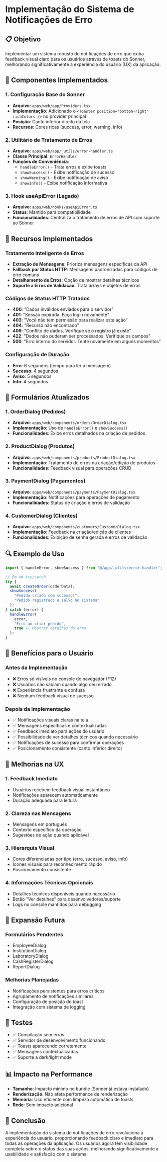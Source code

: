 # Implementação do Sistema de Notificações de Erro

## 📋 Objetivo
Implementar um sistema robusto de notificações de erro que exiba feedback visual claro para os usuários através de toasts do Sonner, melhorando significativamente a experiência do usuário (UX) da aplicação.

## 🔧 Componentes Implementados

### 1. Configuração Base do Sonner
- **Arquivo**: `apps/web/app/Providers.tsx`
- **Implementação**: Adicionado o `<Toaster position="bottom-right" richColors />` no provider principal
- **Posição**: Canto inferior direito da tela
- **Recursos**: Cores ricas (success, error, warning, info)

### 2. Utilitário de Tratamento de Erros
- **Arquivo**: `apps/web/app/_utils/error-handler.ts`
- **Classe Principal**: `ErrorHandler`
- **Funções de Conveniência**:
  - `handleError()` - Trata erros e exibe toasts
  - `showSuccess()` - Exibe notificação de sucesso
  - `showWarning()` - Exibe notificação de aviso
  - `showInfo()` - Exibe notificação informativa

### 3. Hook useApiError (Legado)
- **Arquivo**: `apps/web/hooks/useApiError.ts`
- **Status**: Mantido para compatibilidade
- **Funcionalidades**: Centraliza o tratamento de erros de API com suporte ao Sonner

## 🎨 Recursos Implementados

### Tratamento Inteligente de Erros
- **Extração de Mensagens**: Prioriza mensagens específicas da API
- **Fallback por Status HTTP**: Mensagens padronizadas para códigos de erro comuns
- **Detalhamento de Erros**: Opção de mostrar detalhes técnicos
- **Suporte a Erros de Validação**: Trata arrays e objetos de erros

### Códigos de Status HTTP Tratados
- **400**: "Dados inválidos enviados para o servidor"
- **401**: "Sessão expirada. Faça login novamente"
- **403**: "Você não tem permissão para realizar esta ação"
- **404**: "Recurso não encontrado"
- **409**: "Conflito de dados. Verifique se o registro já existe"
- **422**: "Dados não puderam ser processados. Verifique os campos"
- **500**: "Erro interno do servidor. Tente novamente em alguns momentos"

### Configuração de Duração
- **Erro**: 6 segundos (tempo para ler a mensagem)
- **Sucesso**: 4 segundos
- **Aviso**: 5 segundos
- **Info**: 4 segundos

## 📁 Formulários Atualizados

### 1. OrderDialog (Pedidos)
- **Arquivo**: `apps/web/components/orders/OrderDialog.tsx`
- **Implementação**: Uso de `handleError()` e `showSuccess()`
- **Funcionalidades**: Exibe erros detalhados na criação de pedidos

### 2. ProductDialog (Produtos)
- **Arquivo**: `apps/web/components/products/ProductDialog.tsx`
- **Implementação**: Tratamento de erros na criação/edição de produtos
- **Funcionalidades**: Feedback visual para operações CRUD

### 3. PaymentDialog (Pagamentos)
- **Arquivo**: `apps/web/components/payments/PaymentDialog.tsx`
- **Implementação**: Notificações para operações de pagamento
- **Funcionalidades**: Status de criação e erros de validação

### 4. CustomerDialog (Clientes)
- **Arquivo**: `apps/web/components/customers/CustomerDialog.tsx`
- **Implementação**: Feedback na criação/edição de clientes
- **Funcionalidades**: Exibição de senha gerada e erros de validação

## 🔍 Exemplo de Uso

```typescript
import { handleError, showSuccess } from "@/app/_utils/error-handler";

// Em um try/catch
try {
  await createOrder(orderData);
  showSuccess(
    "Pedido criado com sucesso!",
    "Pedido registrado e salvo no sistema"
  );
} catch (error) {
  handleError(
    error,
    "Erro ao criar pedido",
    true // Mostrar detalhes do erro
  );
}
```

## 🎯 Benefícios para o Usuário

### Antes da Implementação
- ❌ Erros só visíveis no console do navegador (F12)
- ❌ Usuários não sabiam quando algo deu errado
- ❌ Experiência frustrante e confusa
- ❌ Nenhum feedback visual de sucesso

### Depois da Implementação
- ✅ Notificações visuais claras na tela
- ✅ Mensagens específicas e contextualizadas
- ✅ Feedback imediato para ações do usuário
- ✅ Possibilidade de ver detalhes técnicos quando necessário
- ✅ Notificações de sucesso para confirmar operações
- ✅ Posicionamento consistente (canto inferior direito)

## 🚀 Melhorias na UX

### 1. Feedback Imediato
- Usuários recebem feedback visual instantâneo
- Notificações aparecem automaticamente
- Duração adequada para leitura

### 2. Clareza nas Mensagens
- Mensagens em português
- Contexto específico da operação
- Sugestões de ação quando aplicável

### 3. Hierarquia Visual
- Cores diferenciadas por tipo (erro, sucesso, aviso, info)
- Ícones visuais para reconhecimento rápido
- Posicionamento consistente

### 4. Informações Técnicas Opcionais
- Detalhes técnicos disponíveis quando necessário
- Botão "Ver detalhes" para desenvolvedores/suporte
- Logs no console mantidos para debugging

## 🔄 Expansão Futura

### Formulários Pendentes
- EmployeeDialog
- InstitutionDialog
- LaboratoryDialog
- CashRegisterDialog
- ReportDialog

### Melhorias Planejadas
- Notificações persistentes para erros críticos
- Agrupamento de notificações similares
- Configuração de posição do toast
- Integração com sistema de logging

## 🧪 Testes
- ✅ Compilação sem erros
- ✅ Servidor de desenvolvimento funcionando
- ✅ Toasts aparecendo corretamente
- ✅ Mensagens contextualizadas
- ✅ Suporte a dark/light mode

## 📊 Impacto na Performance
- **Tamanho**: Impacto mínimo no bundle (Sonner já estava instalado)
- **Renderização**: Não afeta performance de renderização
- **Memória**: Uso eficiente com limpeza automática de toasts
- **Rede**: Sem impacto adicional

## 🎉 Conclusão
A implementação do sistema de notificações de erro revoluciona a experiência do usuário, proporcionando feedback claro e imediato para todas as operações da aplicação. Os usuários agora têm visibilidade completa sobre o status das suas ações, melhorando significativamente a usabilidade e satisfação com o sistema. 